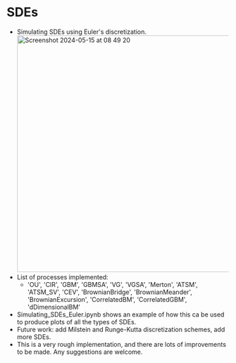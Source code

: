 # SDEs
- Simulating SDEs using Euler's discretization.
  <img width="538" alt="Screenshot 2024-05-15 at 08 49 20" src="https://github.com/Boris-73-TA/SDEs/assets/129144076/0916880c-03a7-4fca-9841-5ceec3836094">
- List of processes implemented:
  - 'OU', 'CIR', 'GBM', 'GBMSA', 'VG', 'VGSA', 'Merton',
    'ATSM', 'ATSM_SV', 'CEV', 'BrownianBridge', 'BrownianMeander',
    'BrownianExcursion', 'CorrelatedBM', 'CorrelatedGBM', 'dDimensionalBM'
- Simulating_SDEs_Euler.ipynb shows an example of how this ca be used to produce plots of all the types of SDEs. 
- Future work: add Milstein and Runge-Kutta discretization schemes, add more SDEs. 
- This is a very rough implementation, and there are lots of improvements to be made. Any suggestions are welcome. 
